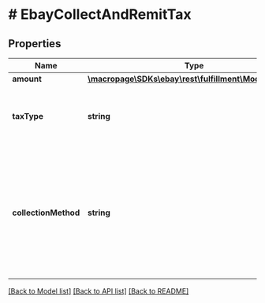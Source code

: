 # # EbayCollectAndRemitTax

## Properties

Name | Type | Description | Notes
------------ | ------------- | ------------- | -------------
**amount** | [**\macropage\SDKs\ebay\rest\fulfillment\Model\Amount**](Amount.md) |  | [optional] 
**taxType** | **string** | The type of tax that eBay will collect and remit to the taxing authority. See the TaxTypeEnum type definition for more information about each tax type. For implementation help, refer to &lt;a href&#x3D;&#39;https://developer.ebay.com/devzone/rest/api-ref/fulfillment/types/TaxTypeEnum.html&#39;&gt;eBay API documentation&lt;/a&gt; | [optional] 
**collectionMethod** | **string** | This field indicates the collection method used to collect the &#39;Collect and Remit&#39; tax for the order. This field is always returned for orders subject to &#39;Collect and Remit&#39; tax, and its value is always NET. Note: Although the collectionMethod field is returned for all orders subject to &#39;Collect and Remit&#39; tax, the collectionMethod field and the CollectionMethodEnum type are not currently of any practical use, although this field may have use in the future. If and when the logic of this field is changed, this note will be updated and a note will also be added to the Release Notes. For implementation help, refer to &lt;a href&#x3D;&#39;https://developer.ebay.com/devzone/rest/api-ref/fulfillment/types/CollectionMethodEnum.html&#39;&gt;eBay API documentation&lt;/a&gt; | [optional] 

[[Back to Model list]](../../README.md#documentation-for-models) [[Back to API list]](../../README.md#documentation-for-api-endpoints) [[Back to README]](../../README.md)


